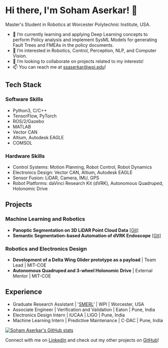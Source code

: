
# Hi there, I'm Soham Aserkar! 👋
Master's Student in Robotics at Worcester Polytechnic Institute, USA.

- 🌱 I’m currently learning and applying Deep Learning concepts to perform Policy analysis and implement SysML Models for generating Fault Trees and FMEAs in the policy documents.
- 👀 I’m interested in Robotics, Control, Perception, NLP, and Computer Vision.
- 💞️ I’m looking to collaborate on projects related to my interests!
- 📫 You can reach me at ssaserkar@wpi.edu!

## Tech Stack

### Software Skills
- Python3, C/C++
- TensorFlow, PyTorch
- ROS/2/Gazebo
- MATLAB
- Vector CAN
- Altium, Autodesk EAGLE
- COMSOL

### Hardware Skills
- Control Systems: Motion Planning, Robot Control, Robot Dynamics
- Electronics Design: Vector CAN, Altium, Autodesk EAGLE
- Sensor Fusion: LiDAR, Camera, IMU, GPS
- Robot Platforms: daVinci Research Kit (dVRK), Autonomous Quadruped, Holonomic Drive

## Projects

### Machine Learning and Robotics
- **Panoptic Segmentation on 3D LiDAR Point Cloud Data** [[Git]](https://github.com/ssaserkar/Panoptic_Segmentation_RangeNet_MaskRCNN)
- **Semantic Segmentation-based Automation of dVRK Endoscope** [[Git]](https://github.com/ssaserkar/Endoscope_Automation_Semantic_Segmentation)

### Robotics and Electronics Design
- **Development of a Delta Wing Glider prototype as a payload** | Team Lead | MIT-COE
- **Autonomous Quadruped and 3-wheel Holonomic Drive** | External Mentor | MIT-COE

## Experience
- Graduate Research Assistant | '[SMERL](https://wp.wpi.edu/smerl/)' | WPI | Worcester, USA
- Associate Engineer | Verification and Validation | Eaton | Pune, India
- Electronics Design Intern | IUCAA | LIGO | Pune, India
- Machine Learning Intern | Predictive Maintenance | C-DAC | Pune, India

[![Soham Aserkar's GitHub stats](https://github-readme-stats.vercel.app/api?username=ssaserkar&show_icons=true&theme=radical)](https://github.com/ssaserkar)

Connect with me on [LinkedIn](https://www.linkedin.com/in/ssaserkar/) and check out my other projects on [GitHub](https://github.com/ssaserkar)!
